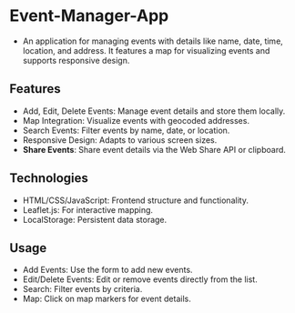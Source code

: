 # Event-Manager-App
- An application for managing events with details like name, date, time, location, and address. It features a map for visualizing events and supports responsive design.

## Features
- Add, Edit, Delete Events: Manage event details and store them locally.
- Map Integration: Visualize events with geocoded addresses.
- Search Events: Filter events by name, date, or location.
- Responsive Design: Adapts to various screen sizes.
- **Share Events**: Share event details via the Web Share API or clipboard.

## Technologies
- HTML/CSS/JavaScript: Frontend structure and functionality.
- Leaflet.js: For interactive mapping.
- LocalStorage: Persistent data storage.

## Usage
- Add Events: Use the form to add new events.
- Edit/Delete Events: Edit or remove events directly from the list.
- Search: Filter events by criteria.
- Map: Click on map markers for event details.